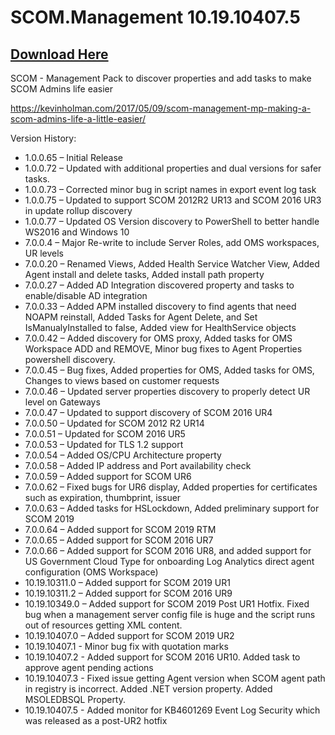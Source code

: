 # SCOM.Management 10.19.10407.5

## [Download Here][Download]

[Download]: https://github.com/thekevinholman/SCOM.Management/archive/master.zip


SCOM - Management Pack to discover properties and add tasks to make SCOM Admins life easier

https://kevinholman.com/2017/05/09/scom-management-mp-making-a-scom-admins-life-a-little-easier/

Version History:

* 1.0.0.65 – Initial Release
* 1.0.0.72 – Updated with additional properties and dual versions for safer tasks.
* 1.0.0.73 – Corrected minor bug in script names in export event log task
* 1.0.0.75 – Updated to support SCOM 2012R2 UR13 and SCOM 2016 UR3 in update rollup discovery
* 1.0.0.77 – Updated OS Version discovery to PowerShell to better handle WS2016 and Windows 10
* 7.0.0.4 – Major Re-write to include Server Roles, add OMS workspaces, UR levels
* 7.0.0.20 – Renamed Views, Added Health Service Watcher View, Added Agent install and delete tasks, Added install path property
* 7.0.0.27 – Added AD Integration discovered property and tasks to enable/disable AD integration
* 7.0.0.33 – Added APM installed discovery to find agents that need NOAPM reinstall, Added Tasks for Agent Delete, and Set IsManualyInstalled to false, Added view for HealthService objects
* 7.0.0.42 – Added discovery for OMS proxy, Added tasks for OMS Workspace ADD and REMOVE, Minor bug fixes to Agent Properties powershell discovery.
* 7.0.0.45 – Bug fixes, Added properties for OMS, Added tasks for OMS, Changes to views based on customer requests
* 7.0.0.46 – Updated server properties discovery to properly detect UR level on Gateways
* 7.0.0.47 – Updated to support discovery of SCOM 2016 UR4
* 7.0.0.50 – Updated for SCOM 2012 R2 UR14
* 7.0.0.51 – Updated for SCOM 2016 UR5
* 7.0.0.53 – Updated for TLS 1.2 support
* 7.0.0.54 – Added OS/CPU Architecture property
* 7.0.0.58 – Added IP address and Port availability check
* 7.0.0.59 – Added support for SCOM UR6
* 7.0.0.62 – Fixed bugs for UR6 display, Added properties for certificates such as expiration, thumbprint, issuer
* 7.0.0.63 – Added tasks for HSLockdown, Added preliminary support for SCOM 2019
* 7.0.0.64 – Added support for SCOM 2019 RTM
* 7.0.0.65 – Added support for SCOM 2016 UR7
* 7.0.0.66 – Added support for SCOM 2016 UR8, and added support for US Government Cloud Type for onboarding Log Analytics direct agent configuration (OMS Workspace)
* 10.19.10311.0 – Added support for SCOM 2019 UR1
* 10.19.10311.2 – Added support for SCOM 2016 UR9
* 10.19.10349.0 – Added support for SCOM 2019 Post UR1 Hotfix.  Fixed bug when a management server config file is huge and the script runs out of resources getting XML content.
* 10.19.10407.0 – Added support for SCOM 2019 UR2
* 10.19.10407.1 - Minor bug fix with quotation marks
* 10.19.10407.2 - Added support for SCOM 2016 UR10.  Added task to approve agent pending actions
* 10.19.10407.3 - Fixed issue getting Agent version when SCOM agent path in registry is incorrect.  Added .NET version property.  Added MSOLEDBSQL Property.
* 10.19.10407.5 - Added monitor for KB4601269 Event Log Security which was released as a post-UR2 hotfix
